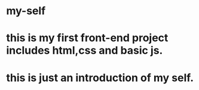 # my-self
# this is my first front-end project includes html,css and basic js.
# this is just an introduction of my self.
